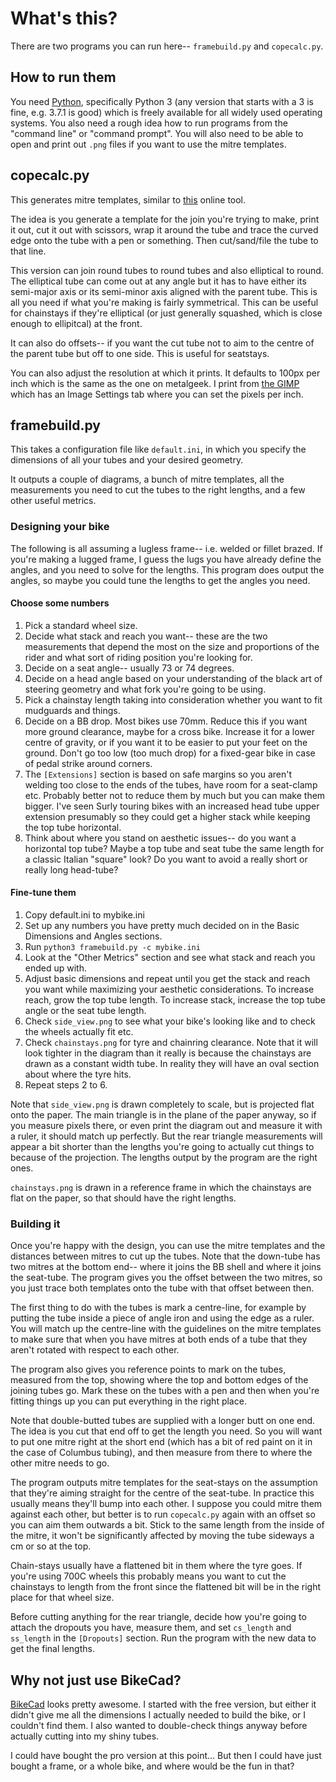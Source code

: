 What's this?
============

There are two programs you can run here-- `framebuild.py` and `copecalc.py`.

## How to run them

You need [Python](https://www.python.org/), specifically Python 3 (any version
that starts with a 3 is fine, e.g. 3.7.1 is good) which is freely available for
all widely used operating systems. You also need a rough idea how to run
programs from the "command line" or "command prompt". You will also need to be
able to open and print out `.png` files if you want to use the mitre templates. 

## copecalc.py

This generates mitre templates, similar to
[this](http://www.metalgeek.com/static/cope.pcgi) online tool.

The idea is you generate a template for the join you're trying to make, print
it out, cut it out with scissors, wrap it around the tube and trace the curved
edge onto the tube with a pen or something. Then cut/sand/file the tube to that
line.

This version can join round tubes to round tubes and also elliptical to round.
The elliptical tube can come out at any angle but it has to have either its
semi-major axis or its semi-minor axis aligned with the parent tube. This is
all you need if what you're making is fairly symmetrical. This can be useful
for chainstays if they're elliptical (or just generally squashed, which is
close enough to ellipitcal) at the front.

It can also do offsets-- if you want the cut tube not to aim to the centre of
the parent tube but off to one side. This is useful for seatstays.

You can also adjust the resolution at which it prints. It defaults to 100px per
inch which is the same as the one on metalgeek. I print from [the
GIMP](https://www.gimp.org/) which has an Image Settings tab where you can set
the pixels per inch.

## framebuild.py

This takes a configuration file like `default.ini`, in which you specify the
dimensions of all your tubes and your desired geometry.

It outputs a couple of diagrams, a bunch of mitre templates, all the
measurements you need to cut the tubes to the right lengths, and a few other
useful metrics.

### Designing your bike

The following is all assuming a lugless frame-- i.e. welded or fillet brazed.
If you're making a lugged frame, I guess the lugs you have already define the
angles, and you need to solve for the lengths. This program does output the
angles, so maybe you could tune the lengths to get the angles you need.

#### Choose some numbers

1. Pick a standard wheel size.
2. Decide what stack and reach you want-- these are the two measurements that
   depend the most on the size and proportions of the rider and what sort of
   riding position you're looking for.
3. Decide on a seat angle-- usually 73 or 74 degrees.
4. Decide on a head angle based on your understanding of the black art of
   steering geometry and what fork you're going to be using.
5. Pick a chainstay length taking into consideration whether you want to fit
   mudguards and things.
6. Decide on a BB drop. Most bikes use 70mm. Reduce this if you want more
   ground clearance, maybe for a cross bike. Increase it for a lower centre of
   gravity, or if you want it to be easier to put your feet on the ground.
   Don't go too low (too much drop) for a fixed-gear bike in case of pedal
   strike around corners.
7. The `[Extensions]` section is based on safe margins so you aren't welding
   too close to the ends of the tubes, have room for a seat-clamp etc. Probably
   better not to reduce them by much but you can make them bigger. I've seen
   Surly touring bikes with an increased head tube upper extension presumably
   so they could get a higher stack while keeping the top tube horizontal.
8. Think about where you stand on aesthetic issues-- do you want a horizontal
   top tube? Maybe a top tube and seat tube the same length for a classic
   Italian "square" look? Do you want to avoid a really short or really long
   head-tube?

#### Fine-tune them

1. Copy default.ini to mybike.ini
2. Set up any numbers you have pretty much decided on in the Basic Dimensions
   and Angles sections.
2. Run `python3 framebuild.py -c mybike.ini`
3. Look at the "Other Metrics" section and see what stack and reach you ended
   up with.
4. Adjust basic dimensions and repeat until you get the stack and reach you
   want while maximizing your aesthetic considerations. To increase reach, grow
   the top tube length. To increase stack, increase the top tube angle or the
   seat tube length.
5. Check `side_view.png` to see what your bike's looking like and to check the
   wheels actually fit etc.
6. Check `chainstays.png` for tyre and chainring clearance. Note that it will
   look tighter in the diagram than it really is because the chainstays are
   drawn as a constant width tube. In reality they will have an oval section
   about where the tyre hits.
7. Repeat steps 2 to 6.

Note that `side_view.png` is drawn completely to scale, but is projected flat
onto the paper. The main triangle is in the plane of the paper anyway, so if
you measure pixels there, or even print the diagram out and measure it with a
ruler, it should match up perfectly. But the rear triangle measurements will
appear a bit shorter than the lengths you're going to actually cut things to
because of the projection. The lengths output by the program are the right
ones.

`chainstays.png` is drawn in a reference frame in which the chainstays are flat
on the paper, so that should have the right lengths.

### Building it

Once you're happy with the design, you can use the mitre templates and the
distances between mitres to cut up the tubes. Note that the down-tube has two
mitres at the bottom end-- where it joins the BB shell and where it joins the
seat-tube. The program gives you the offset between the two mitres, so you just
trace both templates onto the tube with that offset between then.

The first thing to do with the tubes is mark a centre-line, for example by
putting the tube inside a piece of angle iron and using the edge as a ruler.
You will match up the centre-line with the guidelines on the mitre templates to
make sure that when you have mitres at both ends of a tube that they aren't
rotated with respect to each other.

The program also gives you reference points to mark on the tubes, measured from
the top, showing where the top and bottom edges of the joining tubes go. Mark
these on the tubes with a pen and then when you're fitting things up you can
put everything in the right place.

Note that double-butted tubes are supplied with a longer butt on one end. The
idea is you cut that end off to get the length you need. So you will want to
put one mitre right at the short end (which has a bit of red paint on it in the
case of Columbus tubing), and then measure from there to where the other mitre
needs to go.

The program outputs mitre templates for the seat-stays on the assumption that
they're aiming straight for the centre of the seat-tube. In practice this
usually means they'll bump into each other. I suppose you could mitre them
against each other, but better is to run `copecalc.py` again with an offset so
you can aim them outwards a bit. Stick to the same length from the inside of
the mitre, it won't be significantly affected by moving the tube sideways a cm
or so at the top.

Chain-stays usually have a flattened bit in them where the tyre goes. If you're
using 700C wheels this probably means you want to cut the chainstays to length
from the front since the flattened bit will be in the right place for that
wheel size.

Before cutting anything for the rear triangle, decide how you're going to
attach the dropouts you have, measure them, and set `cs_length` and `ss_length`
in the `[Dropouts]` section. Run the program with the new data to get the final
lengths.

## Why not just use BikeCad?

[BikeCad](https://www.bikecad.ca/) looks pretty awesome. I started with the
free version, but either it didn't give me all the dimensions I actually needed
to build the bike, or I couldn't find them. I also wanted to double-check
things anyway before actually cutting into my shiny tubes.

I could have bought the pro version at this point... But then I could have just
bought a frame, or a whole bike, and where would be the fun in that?
